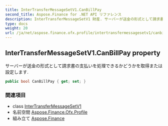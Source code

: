 ```yaml
---
title: InterTransferMessageSetV1.CanBillPay
second_title: Aspose.Finance for .NET API リファレンス
description: InterTransferMessageSetV1 財産. サーバーが送金の形式として請求書の支払いを処理できるかどうかを取得または設定します.
type: docs
weight: 20
url: /ja/net/aspose.finance.ofx.profile/intertransfermessagesetv1/canbillpay/
---
```

## InterTransferMessageSetV1.CanBillPay property

サーバーが送金の形式として請求書の支払いを処理できるかどうかを取得または設定します.

```csharp
public bool CanBillPay { get; set; }
```

### 関連項目

* class [InterTransferMessageSetV1](../)
* 名前空間 [Aspose.Finance.Ofx.Profile](../../intertransfermessagesetv1/)
* 組み立て [Aspose.Finance](../../../)


